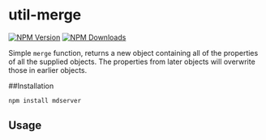 util-merge
==============

[![NPM Version](http://img.shields.io/npm/v/util-merge.svg?style=flat)](https://www.npmjs.org/package/util-merge)
[![NPM Downloads](https://img.shields.io/npm/dm/util-merge.svg?style=flat)](https://www.npmjs.org/package/util-merge)

Simple `merge` function, returns a new object containing all of the properties of all the supplied objects. The properties from later objects will overwrite those in earlier objects.

##Installation

    npm install mdserver

## Usage

